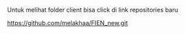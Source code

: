 Untuk melihat folder client bisa click di link repositories baru

https://github.com/melakhaa/FIEN_new.git
